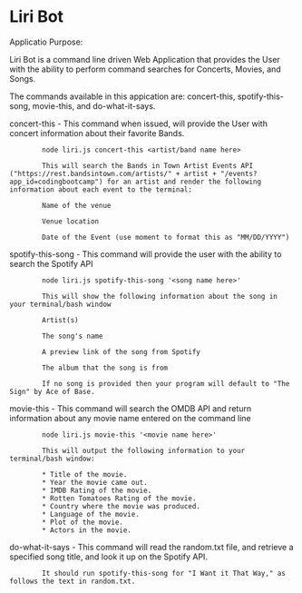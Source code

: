 # Liri Bot

Applicatio Purpose:

Liri Bot is a command line driven Web Application that provides the User with the ability to perform command searches for Concerts, Movies, and Songs.

The commands available in this appication are: concert-this, spotify-this-song, movie-this, and do-what-it-says. 



concert-this - This command when issued, will provide the User with concert information about their favorite Bands.

            node liri.js concert-this <artist/band name here>

            This will search the Bands in Town Artist Events API ("https://rest.bandsintown.com/artists/" + artist + "/events?app_id=codingbootcamp") for an artist and render the following information about each event to the terminal:

            Name of the venue

            Venue location

            Date of the Event (use moment to format this as "MM/DD/YYYY")


spotify-this-song - This command will provide the user with the ability to search the  Spotify API  

            node liri.js spotify-this-song '<song name here>'

            This will show the following information about the song in your terminal/bash window

            Artist(s)

            The song's name

            A preview link of the song from Spotify

            The album that the song is from

            If no song is provided then your program will default to "The Sign" by Ace of Base.


movie-this - This command will search the OMDB API and return information about any movie name entered on the command line


            node liri.js movie-this '<movie name here>'

            This will output the following information to your terminal/bash window:

            * Title of the movie.
            * Year the movie came out.
            * IMDB Rating of the movie.
            * Rotten Tomatoes Rating of the movie.
            * Country where the movie was produced.
            * Language of the movie.
            * Plot of the movie.
            * Actors in the movie.


do-what-it-says - This command will read the random.txt file, and retrieve a specified song title, and look it up on the Spotify API.

            It should run spotify-this-song for "I Want it That Way," as follows the text in random.txt.